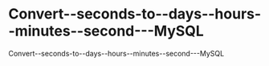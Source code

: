 # Convert--seconds-to--days--hours--minutes--second---MySQL
Convert--seconds-to--days--hours--minutes--second---MySQL
